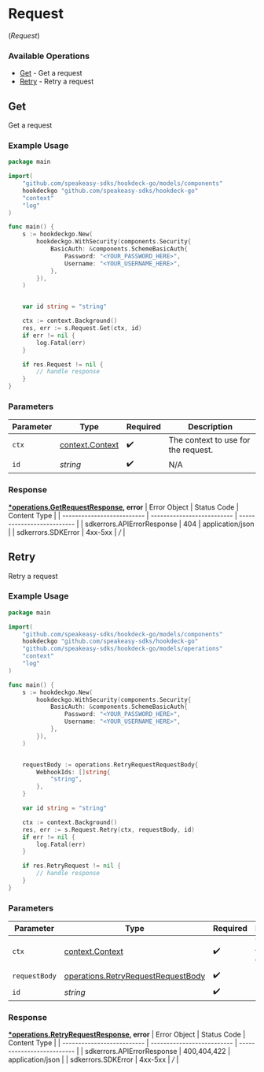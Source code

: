 # Request
(*Request*)

### Available Operations

* [Get](#get) - Get a request
* [Retry](#retry) - Retry a request

## Get

Get a request

### Example Usage

```go
package main

import(
	"github.com/speakeasy-sdks/hookdeck-go/models/components"
	hookdeckgo "github.com/speakeasy-sdks/hookdeck-go"
	"context"
	"log"
)

func main() {
    s := hookdeckgo.New(
        hookdeckgo.WithSecurity(components.Security{
            BasicAuth: &components.SchemeBasicAuth{
                Password: "<YOUR_PASSWORD_HERE>",
                Username: "<YOUR_USERNAME_HERE>",
            },
        }),
    )


    var id string = "string"

    ctx := context.Background()
    res, err := s.Request.Get(ctx, id)
    if err != nil {
        log.Fatal(err)
    }

    if res.Request != nil {
        // handle response
    }
}
```

### Parameters

| Parameter                                             | Type                                                  | Required                                              | Description                                           |
| ----------------------------------------------------- | ----------------------------------------------------- | ----------------------------------------------------- | ----------------------------------------------------- |
| `ctx`                                                 | [context.Context](https://pkg.go.dev/context#Context) | :heavy_check_mark:                                    | The context to use for the request.                   |
| `id`                                                  | *string*                                              | :heavy_check_mark:                                    | N/A                                                   |


### Response

**[*operations.GetRequestResponse](../../models/operations/getrequestresponse.md), error**
| Error Object               | Status Code                | Content Type               |
| -------------------------- | -------------------------- | -------------------------- |
| sdkerrors.APIErrorResponse | 404                        | application/json           |
| sdkerrors.SDKError         | 4xx-5xx                    | */*                        |

## Retry

Retry a request

### Example Usage

```go
package main

import(
	"github.com/speakeasy-sdks/hookdeck-go/models/components"
	hookdeckgo "github.com/speakeasy-sdks/hookdeck-go"
	"github.com/speakeasy-sdks/hookdeck-go/models/operations"
	"context"
	"log"
)

func main() {
    s := hookdeckgo.New(
        hookdeckgo.WithSecurity(components.Security{
            BasicAuth: &components.SchemeBasicAuth{
                Password: "<YOUR_PASSWORD_HERE>",
                Username: "<YOUR_USERNAME_HERE>",
            },
        }),
    )


    requestBody := operations.RetryRequestRequestBody{
        WebhookIds: []string{
            "string",
        },
    }

    var id string = "string"

    ctx := context.Background()
    res, err := s.Request.Retry(ctx, requestBody, id)
    if err != nil {
        log.Fatal(err)
    }

    if res.RetryRequest != nil {
        // handle response
    }
}
```

### Parameters

| Parameter                                                                                | Type                                                                                     | Required                                                                                 | Description                                                                              |
| ---------------------------------------------------------------------------------------- | ---------------------------------------------------------------------------------------- | ---------------------------------------------------------------------------------------- | ---------------------------------------------------------------------------------------- |
| `ctx`                                                                                    | [context.Context](https://pkg.go.dev/context#Context)                                    | :heavy_check_mark:                                                                       | The context to use for the request.                                                      |
| `requestBody`                                                                            | [operations.RetryRequestRequestBody](../../models/operations/retryrequestrequestbody.md) | :heavy_check_mark:                                                                       | N/A                                                                                      |
| `id`                                                                                     | *string*                                                                                 | :heavy_check_mark:                                                                       | N/A                                                                                      |


### Response

**[*operations.RetryRequestResponse](../../models/operations/retryrequestresponse.md), error**
| Error Object               | Status Code                | Content Type               |
| -------------------------- | -------------------------- | -------------------------- |
| sdkerrors.APIErrorResponse | 400,404,422                | application/json           |
| sdkerrors.SDKError         | 4xx-5xx                    | */*                        |
